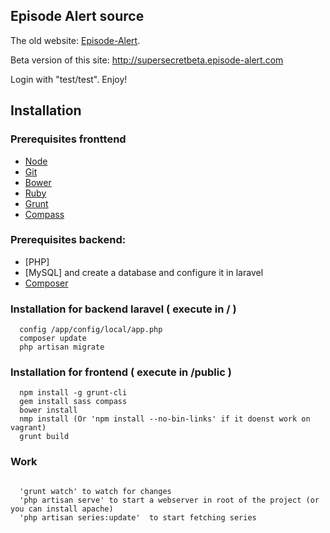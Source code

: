 ## Episode Alert source

The old website: [Episode-Alert](http://www.episode-alert.com).

Beta version of this site: http://supersecretbeta.episode-alert.com

Login with "test/test". Enjoy!

## Installation

### Prerequisites fronttend
* [Node](http://nodejs.org/)
* [Git](http://git-scm.com/downloads)
* [Bower](http://bower.io/)
* [Ruby](https://www.ruby-lang.org/en/)
* [Grunt](http://gruntjs.com/)
* [Compass](http://compass-style.org/)

### Prerequisites backend: 
* [PHP]
* [MySQL] and create a database and configure it in laravel
* [Composer](https://getcomposer.org/)

### Installation for backend laravel ( execute in / )
``` 
  config /app/config/local/app.php
  composer update 
  php artisan migrate
``` 
### Installation for frontend ( execute in /public )

```
  npm install -g grunt-cli
  gem install sass compass
  bower install
  nmp install (Or 'npm install --no-bin-links' if it doenst work on vagrant)
  grunt build
```

### Work

```
  
  'grunt watch' to watch for changes
  'php artisan serve' to start a webserver in root of the project (or you can install apache)
  'php artisan series:update'  to start fetching series
  
```
